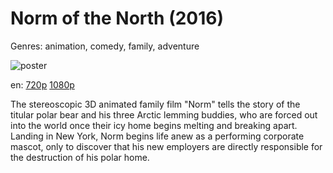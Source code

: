 # Norm of the North (2016)

Genres: animation, comedy, family, adventure

![poster](http://image.tmdb.org/t/p/w500/qv09dxeJoNQIbalsl47yObGgcc5.jpg)

en:
  [720p](magnet:?xt=urn:btih:1DDBE019DB34C019CC9D7FCB598354C0E8DE952A&tr=udp://glotorrents.pw:6969/announce&tr=udp://tracker.opentrackr.org:1337/announce&tr=udp://torrent.gresille.org:80/announce&tr=udp://tracker.openbittorrent.com:80&tr=udp://tracker.coppersurfer.tk:6969&tr=udp://tracker.leechers-paradise.org:6969&tr=udp://p4p.arenabg.ch:1337&tr=udp://tracker.internetwarriors.net:1337)
  [1080p](magnet:?xt=urn:btih:2BB860652B41B14BDF00EB915C6071DB278AA355&tr=udp://glotorrents.pw:6969/announce&tr=udp://tracker.opentrackr.org:1337/announce&tr=udp://torrent.gresille.org:80/announce&tr=udp://tracker.openbittorrent.com:80&tr=udp://tracker.coppersurfer.tk:6969&tr=udp://tracker.leechers-paradise.org:6969&tr=udp://p4p.arenabg.ch:1337&tr=udp://tracker.internetwarriors.net:1337)
  


The stereoscopic 3D animated family film "Norm" tells the story of the titular polar bear and his three Arctic lemming buddies, who are forced out into the world once their icy home begins melting and breaking apart. Landing in New York, Norm begins life anew as a performing corporate mascot, only to discover that his new employers are directly responsible for the destruction of his polar home.